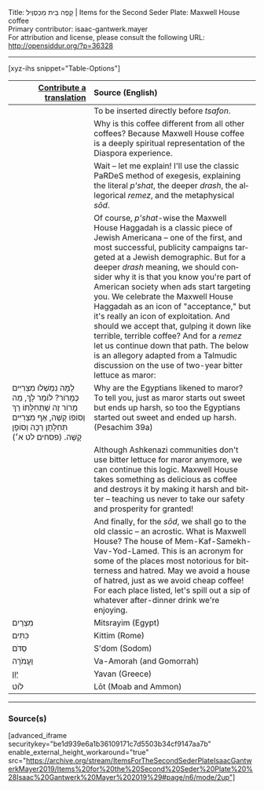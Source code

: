 <html>
<head></head>
<body>
Title: קָפֶה בֵּית מַכְּסְוֶיל | Items for the Second Seder Plate: Maxwell House coffee<br />
Primary contributor: isaac-gantwerk.mayer<br />
For attribution and license, please consult the following URL: <a href="http://opensiddur.org/?p=36328">http://opensiddur.org/?p=36328</a>
<p />
<hr />

 
[xyz-ihs snippet="Table-Options"]<table style="margin-left: auto; margin-right: auto;" class="draggable">
<thead><tr><th id="x" style="text-align: right;"><a href="/contribute/upload">Contribute a translation</a></th><th style="text-align: left;">Source (English)</th></tr></thead>
<tbody>
<tr><td style="vertical-align:top;" width="33%">
<div class="liturgy" lang="he">

</span></div></td>
 
<td style="vertical-align:top;">
<div class="english" lang="en">
<span class="instruction">To be inserted directly before <em>tsafon</em>.</span>
</div></td></tr>


<tr><td style="vertical-align:top;">
<div class="liturgy" lang="he">

</span></div></td>
 
<td style="vertical-align:top;">
<div class="english" lang="en">
Why is this coffee different from all other coffees? Because Maxwell House coffee is a deeply spiritual representation of the Diaspora experience.
</div></td></tr>


<tr><td style="vertical-align:top;">
<div class="liturgy" lang="he">

</span></div></td>
 
<td style="vertical-align:top;">
<div class="english" lang="en">
Wait – let me explain! I'll use the classic PaRDeS method of exegesis, explaining the literal <em>p'shat</em>, the deeper <em>drash</em>, the allegorical <em>remez</em>, and the metaphysical <em>sōd</em>.
</div></td></tr>


<tr><td style="vertical-align:top;">
<div class="liturgy" lang="he">

</span></div></td>
 
<td style="vertical-align:top;">
<div class="english" lang="en">
Of course, <em>p'shat</em>-wise the Maxwell House Haggadah is a classic piece of Jewish Americana – one of the first, and most successful, publicity campaigns targeted at a Jewish demographic. But for a deeper <em>drash</em> meaning, we should consider why it is that you know you're part of American society when ads start targeting you. We celebrate the Maxwell House Haggadah as an icon of "acceptance," but it's really an icon of exploitation. And should we accept that, gulping it down like terrible, terrible coffee? And for a <em>remez</em> let us continue down that path. The below is an allegory adapted from a Talmudic discussion on the use of two-year bitter lettuce as maror:
</div></td></tr>


<tr><td style="vertical-align:top;">
<div class="commentary" lang="he">
לָמָּה נִמְשְׁלוּ מִצְרִיִּים כְּמָרוֹר? לוֹמַר לָךְ, מַה מָרוֹר זֶה שֶׁתְּחִלָּתוֹ רַךְ וְסוֹפוֹ קָשֶׁה, אַף מִצְרִיִּים תְּחִלָּתָן רַכָּה וְסוֹפָן קָשֶׁה. <span class="citation">(פסחים לט א׳)</span>
</span></div></td>
 
<td style="vertical-align:top;">
<div class="english" lang="en">
Why are the Egyptians likened to maror? To tell you, just as maror starts out sweet but ends up harsh, so too the Egyptians started out sweet and ended up harsh. <span class="citation">(Pesachim 39a)</span>
</div></td></tr>


<tr><td style="vertical-align:top;">
<div class="liturgy" lang="he">

</span></div></td>
 
<td style="vertical-align:top;">
<div class="english" lang="en">
Although Ashkenazi communities don't use bitter lettuce for maror anymore, we can continue this logic. Maxwell House takes something as delicious as coffee and destroys it by making it harsh and bitter – teaching us never to take our safety and prosperity for granted!
</div></td></tr>


<tr><td style="vertical-align:top;">
<div class="liturgy" lang="he">

</span></div></td>
 
<td style="vertical-align:top;">
<div class="english" lang="en">
And finally, for the <em>sōd</em>, we shall go to the old classic – an acrostic. What is Maxwell House? The house of Mem-Kaf-Samekh-Vav-Yod-Lamed. This is an acronym for some of the places most notorious for bitterness and hatred. May we avoid a house of hatred, just as we avoid cheap coffee! For each place listed, let's spill out a sip of whatever after-dinner drink we're enjoying.
</div></td></tr>


<tr><td style="vertical-align:top;">
<div class="liturgy" lang="he">
<span class="acrostic">מִ</span>צְרַיִם 
</span></div></td>
 
<td style="vertical-align:top;">
<div class="english" lang="en">
<span class="acrostic">M</span>itsrayim (Egypt)
</div></td></tr>


<tr><td style="vertical-align:top;">
<div class="liturgy" lang="he">
<span class="acrostic">כִּ</span>תִּים 
</span></div></td>
 
<td style="vertical-align:top;">
<div class="english" lang="en">
<span class="acrostic">K</span>ittim (Rome)
</div></td></tr>


<tr><td style="vertical-align:top;">
<div class="liturgy" lang="he">
<span class="acrostic">סְ</span>דֹם 
</span></div></td>
 
<td style="vertical-align:top;">
<div class="english" lang="en">
<span class="acrostic">S</span>'dom (Sodom)
</div></td></tr>


<tr><td style="vertical-align:top;">
<div class="liturgy" lang="he">
<span class="acrostic">וַ</span>עֲמֹרָה
</span></div></td>
 
<td style="vertical-align:top;">
<div class="english" lang="en">
<span class="acrostic">V</span>a-Amorah (and Gomorrah)
</div></td></tr>


<tr><td style="vertical-align:top;">
<div class="liturgy" lang="he">
<span class="acrostic">יָ</span>וָן 
</span></div></td>
 
<td style="vertical-align:top;">
<div class="english" lang="en">
<span class="acrostic">Y</span>avan (Greece)
</div></td></tr>


<tr><td style="vertical-align:top;">
<div class="liturgy" lang="he">
<span class="acrostic">ל</span>וֹט
</span></div></td>
 
<td style="vertical-align:top;">
<div class="english" lang="en">
<span class="acrostic">L</span>ōt (Moab and Ammon)
</div></td></tr>
</tbody></table>

<hr />

<h3>Source(s)</h3>

[advanced_iframe securitykey="be1d939e6a1b36109171c7d5503b34cf9147aa7b" enable_external_height_workaround="true" src="https://archive.org/stream/ItemsForTheSecondSederPlateIsaacGantwerkMayer2019/Items%20for%20the%20Second%20Seder%20Plate%20%28Isaac%20Gantwerk%20Mayer%202019%29#page/n6/mode/2up"]

&nbsp;


</body>
</html>